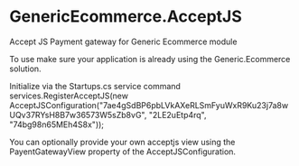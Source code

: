 # GenericEcommerce.AcceptJS
Accept JS Payment gateway for Generic Ecommerce module

To use make sure your application is already using the Generic.Ecommerce solution.  

Initialize via the Startups.cs service command 
services.RegisterAcceptJS(new AcceptJSConfiguration("7ae4gSdBP6pbLVkAXeRLSmFyuWxR9Ku23j7a8wUQv37RYsH8B7w36573W5sZb8vG", "2LE2uEtp4rq", "74bg98n65MEh4S8x"));

You can optionally provide your own acceptjs view using the 
PayentGatewayView property of the AcceptJSConfiguration.